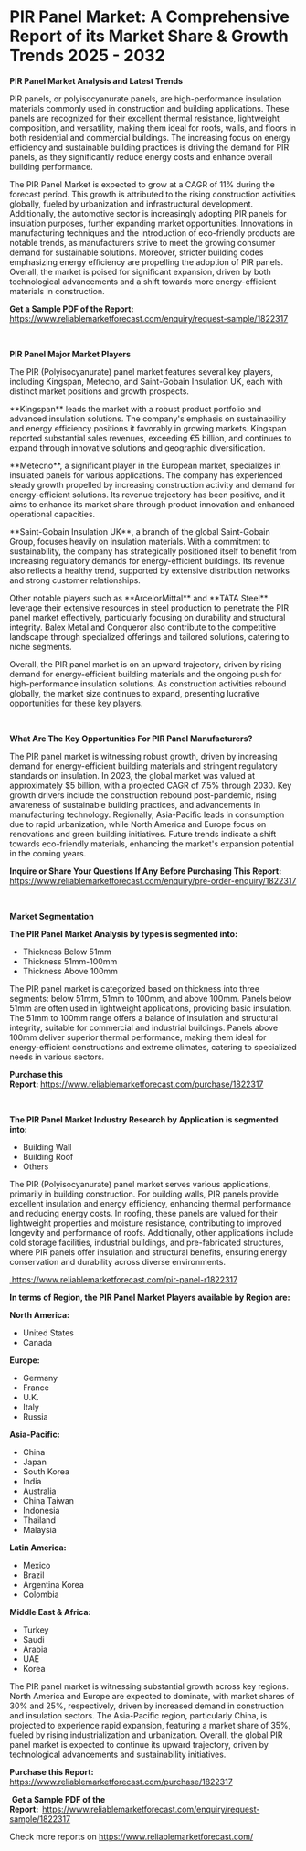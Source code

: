 <p><h1>PIR Panel Market: A Comprehensive Report of its Market Share & Growth Trends 2025 - 2032</h1></p><p><strong>PIR Panel Market Analysis and Latest Trends</strong></p>
<p><p>PIR panels, or polyisocyanurate panels, are high-performance insulation materials commonly used in construction and building applications. These panels are recognized for their excellent thermal resistance, lightweight composition, and versatility, making them ideal for roofs, walls, and floors in both residential and commercial buildings. The increasing focus on energy efficiency and sustainable building practices is driving the demand for PIR panels, as they significantly reduce energy costs and enhance overall building performance.</p><p>The PIR Panel Market is expected to grow at a CAGR of 11% during the forecast period. This growth is attributed to the rising construction activities globally, fueled by urbanization and infrastructural development. Additionally, the automotive sector is increasingly adopting PIR panels for insulation purposes, further expanding market opportunities. Innovations in manufacturing techniques and the introduction of eco-friendly products are notable trends, as manufacturers strive to meet the growing consumer demand for sustainable solutions. Moreover, stricter building codes emphasizing energy efficiency are propelling the adoption of PIR panels. Overall, the market is poised for significant expansion, driven by both technological advancements and a shift towards more energy-efficient materials in construction.</p></p>
<p><strong>Get a Sample PDF of the Report:&nbsp;</strong> <a href="https://www.reliablemarketforecast.com/enquiry/request-sample/1822317?utm_campaign=3203&utm_medium=2&utm_source=Github&utm_content=ia&utm_term=01042025&utm_id=pir-panel">https://www.reliablemarketforecast.com/enquiry/request-sample/1822317</a></p>
<p>&nbsp;</p>
<p><strong>PIR Panel Major Market Players</strong></p>
<p><p>The PIR (Polyisocyanurate) panel market features several key players, including Kingspan, Metecno, and Saint-Gobain Insulation UK, each with distinct market positions and growth prospects.</p><p>**Kingspan** leads the market with a robust product portfolio and advanced insulation solutions. The company's emphasis on sustainability and energy efficiency positions it favorably in growing markets. Kingspan reported substantial sales revenues, exceeding €5 billion, and continues to expand through innovative solutions and geographic diversification.</p><p>**Metecno**, a significant player in the European market, specializes in insulated panels for various applications. The company has experienced steady growth propelled by increasing construction activity and demand for energy-efficient solutions. Its revenue trajectory has been positive, and it aims to enhance its market share through product innovation and enhanced operational capacities.</p><p>**Saint-Gobain Insulation UK**, a branch of the global Saint-Gobain Group, focuses heavily on insulation materials. With a commitment to sustainability, the company has strategically positioned itself to benefit from increasing regulatory demands for energy-efficient buildings. Its revenue also reflects a healthy trend, supported by extensive distribution networks and strong customer relationships.</p><p>Other notable players such as **ArcelorMittal** and **TATA Steel** leverage their extensive resources in steel production to penetrate the PIR panel market effectively, particularly focusing on durability and structural integrity. Balex Metal and Conqueror also contribute to the competitive landscape through specialized offerings and tailored solutions, catering to niche segments.</p><p>Overall, the PIR panel market is on an upward trajectory, driven by rising demand for energy-efficient building materials and the ongoing push for high-performance insulation solutions. As construction activities rebound globally, the market size continues to expand, presenting lucrative opportunities for these key players.</p></p>
<p>&nbsp;</p>
<p><strong>What Are The Key Opportunities For PIR Panel Manufacturers?</strong></p>
<p><p>The PIR panel market is witnessing robust growth, driven by increasing demand for energy-efficient building materials and stringent regulatory standards on insulation. In 2023, the global market was valued at approximately $5 billion, with a projected CAGR of 7.5% through 2030. Key growth drivers include the construction rebound post-pandemic, rising awareness of sustainable building practices, and advancements in manufacturing technology. Regionally, Asia-Pacific leads in consumption due to rapid urbanization, while North America and Europe focus on renovations and green building initiatives. Future trends indicate a shift towards eco-friendly materials, enhancing the market's expansion potential in the coming years.</p></p>
<p><strong>Inquire or Share Your Questions If Any Before Purchasing This Report:</strong> <a href="https://www.reliablemarketforecast.com/enquiry/pre-order-enquiry/1822317?utm_campaign=3203&utm_medium=2&utm_source=Github&utm_content=ia&utm_term=01042025&utm_id=pir-panel">https://www.reliablemarketforecast.com/enquiry/pre-order-enquiry/1822317</a></p>
<p>&nbsp;</p>
<p><strong>Market Segmentation</strong></p>
<p><strong>The PIR Panel Market Analysis by types is segmented into:</strong></p>
<p><ul><li>Thickness Below 51mm</li><li>Thickness 51mm-100mm</li><li>Thickness Above 100mm</li></ul></p>
<p><p>The PIR panel market is categorized based on thickness into three segments: below 51mm, 51mm to 100mm, and above 100mm. Panels below 51mm are often used in lightweight applications, providing basic insulation. The 51mm to 100mm range offers a balance of insulation and structural integrity, suitable for commercial and industrial buildings. Panels above 100mm deliver superior thermal performance, making them ideal for energy-efficient constructions and extreme climates, catering to specialized needs in various sectors.</p></p>
<p><strong>Purchase this Report:&nbsp;</strong><a href="https://www.reliablemarketforecast.com/purchase/1822317?utm_campaign=3203&utm_medium=2&utm_source=Github&utm_content=ia&utm_term=01042025&utm_id=pir-panel">https://www.reliablemarketforecast.com/purchase/1822317</a></p>
<p>&nbsp;</p>
<p><strong>The PIR Panel Market Industry Research by Application is segmented into:</strong></p>
<p><ul><li>Building Wall</li><li>Building Roof</li><li>Others</li></ul></p>
<p><p>The PIR (Polyisocyanurate) panel market serves various applications, primarily in building construction. For building walls, PIR panels provide excellent insulation and energy efficiency, enhancing thermal performance and reducing energy costs. In roofing, these panels are valued for their lightweight properties and moisture resistance, contributing to improved longevity and performance of roofs. Additionally, other applications include cold storage facilities, industrial buildings, and pre-fabricated structures, where PIR panels offer insulation and structural benefits, ensuring energy conservation and durability across diverse environments.</p></p>
<p><a href="https://www.reliablemarketforecast.com/pir-panel-r1822317?utm_campaign=3203&utm_medium=2&utm_source=Github&utm_content=ia&utm_term=01042025&utm_id=pir-panel">&nbsp;https://www.reliablemarketforecast.com/pir-panel-r1822317</a></p>
<p><strong>In terms of Region, the PIR Panel Market Players available by Region are:</strong></p>
<p>
    <p> <strong> North America: </strong>
        <ul>
            <li>United States</li>
            <li>Canada</li>
        </ul>
        </p> 
    <p> <strong> Europe: </strong>
        <ul>
            <li>Germany</li>
            <li>France</li>
            <li>U.K.</li>
            <li>Italy</li>
            <li>Russia</li>
        </ul>
        </p> 
    <p> <strong> Asia-Pacific: </strong>
        <ul>
            <li>China</li>
            <li>Japan</li>
            <li>South Korea</li>
            <li>India</li>
            <li>Australia</li>
            <li>China Taiwan</li>
            <li>Indonesia</li>
            <li>Thailand</li>
            <li>Malaysia</li>
        </ul>
        </p> 
    <p> <strong> Latin America: </strong>
        <ul>
            <li>Mexico</li>
            <li>Brazil</li>
            <li>Argentina Korea</li>
            <li>Colombia</li>
        </ul>
        </p> 
    <p> <strong> Middle East & Africa: </strong>
        <ul>
            <li>Turkey</li>
            <li>Saudi</li>
            <li>Arabia</li>
            <li>UAE</li>
            <li>Korea</li>
        </ul>
    </p>
    </p>
<p><p>The PIR panel market is witnessing substantial growth across key regions. North America and Europe are expected to dominate, with market shares of 30% and 25%, respectively, driven by increased demand in construction and insulation sectors. The Asia-Pacific region, particularly China, is projected to experience rapid expansion, featuring a market share of 35%, fueled by rising industrialization and urbanization. Overall, the global PIR panel market is expected to continue its upward trajectory, driven by technological advancements and sustainability initiatives.</p></p>
<p><strong>Purchase this Report: </strong><a href="https://www.reliablemarketforecast.com/purchase/1822317?utm_campaign=3203&utm_medium=2&utm_source=Github&utm_content=ia&utm_term=01042025&utm_id=pir-panel">https://www.reliablemarketforecast.com/purchase/1822317</a></p>
<p>&nbsp;<strong>Get a Sample PDF of the Report:&nbsp;&nbsp;</strong><a href="https://www.reliablemarketforecast.com/enquiry/request-sample/1822317?utm_campaign=3203&utm_medium=2&utm_source=Github&utm_content=ia&utm_term=01042025&utm_id=pir-panel">https://www.reliablemarketforecast.com/enquiry/request-sample/1822317</a></p>
<p><strong></strong></p>
<p>Check more reports on <a href="https://www.reliablemarketforecast.com/?utm_campaign=3203&utm_medium=2&utm_source=Github&utm_content=ia&utm_term=01042025&utm_id=pir-panel">https://www.reliablemarketforecast.com/</a></p>